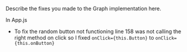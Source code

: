 Describe the fixes you made to the Graph implementation here.

In App.js

- To fix the random button not functioning line 158 was not calling the right method on click so I fixed ```onClick={this.Button}``` to ```onClick={this.onButton}```